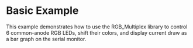 # Basic Example

This example demonstrates how to use the RGB_Multiplex library to control 6 common-anode RGB LEDs, shift their colors, and display current draw as a bar graph on the serial monitor.
